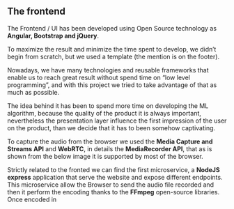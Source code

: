 ## The frontend

The Frontend / UI has been developed using Open Source technology as **Angular, 
Bootstrap and jQuery**. 

To maximize the result and minimize the time spent to 
develop, we didn’t begin from scratch, but we used a template (the mention is on 
the footer). 

Nowadays, we have many technologies and reusable frameworks that enable us to 
reach great result without spend time on “low level programming”, and with this 
project we tried to take advantage of that as much as possible.

The idea behind it has been to spend more time on developing the ML algorithm, 
because the quality of the product it is always important, nevertheless the 
presentation layer influence the first impression of the user on the product, than we
decide that it has to been somehow captivating.

To capture the audio from the browser we used the **Media Capture and Streams API** 
and **WebRTC**, in details the **MediaRecorder API**, that as is shown from the below 
image it is supported by most of the browser.

Strictly related to the fronted we can find the first microservice, a **NodeJS express** 
application that serve the website and expose different endpoints. 
This microservice allow the Browser to send the audio file recorded and then it 
perform the encoding thanks to the **FFmpeg** open-source libraries. Once encoded in 
